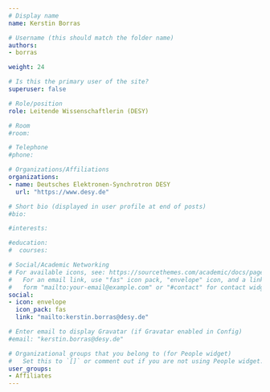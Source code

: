 ```yaml
---
# Display name
name: Kerstin Borras

# Username (this should match the folder name)
authors:
- borras

weight: 24

# Is this the primary user of the site?
superuser: false

# Role/position
role: Leitende Wissenschaftlerin (DESY)

# Room
#room:

# Telephone
#phone:

# Organizations/Affiliations
organizations:
- name: Deutsches Elektronen-Synchrotron DESY
  url: "https://www.desy.de"

# Short bio (displayed in user profile at end of posts)
#bio:

#interests:

#education:
#  courses:

# Social/Academic Networking
# For available icons, see: https://sourcethemes.com/academic/docs/page-builder/#icons
#   For an email link, use "fas" icon pack, "envelope" icon, and a link in the
#   form "mailto:your-email@example.com" or "#contact" for contact widget.
social:
- icon: envelope
  icon_pack: fas
  link: "mailto:kerstin.borras@desy.de"

# Enter email to display Gravatar (if Gravatar enabled in Config)
#email: "kerstin.borras@desy.de"

# Organizational groups that you belong to (for People widget)
#   Set this to `[]` or comment out if you are not using People widget.
user_groups:
- Affiliates
---
```

